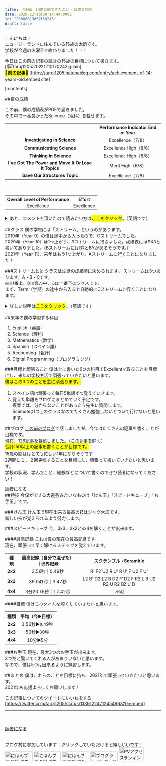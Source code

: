 ```yaml
---
title: 「後編」14歳の間できたこと・15歳の目標
date: 2020-12-16T08:14:44.000Z
id: "26006613662158246"
draft: false
---
```

こんにちは！<br />ニュージーランドに住んでいる15歳の太朗です。<br />
学校が今週の火曜日で終わりました！！！<br />

今日はこの前の記事の続きの15歳の目標について書きます。<br />
[f:id:taroj1205:20221210170243j:plain]<br />
<mark><b>🔽前の記事🔽</b></mark>
[https://taroj1205.hatenablog.com/entry/achievement-of-14-years-old:embed:cite]


[:contents]

##僕の成績
<!-- more -->
この前、僕の成績表がPDFで届きました。<br />
その中で一番良かったScience（理科）を載せます。<br />
<table>
<tr><th></th><th>Performance Indicator End of Year</th></tr>
<tr><td><strong>Investigating in Science</strong></td><td>Excellence（7/8）</td></tr>
<tr><td><strong>Communicating Science</strong></td><td>Excellence High（8/8）</td></tr>
<tr><td><strong>Thinking in Science</strong></td><td>Excellence High（8/8）</td></tr>
<tr><td><strong>I've Got The Power and Move It Or Lose It Topics</strong></td><td>Merit High（6/8）</td></tr>
<tr><td><strong>Save Our Structures Topic</strong></td><td>Excellence（7/8）</td></tr>
</table>
<br />
<table>
<tr><th>Overall Level of Performance</th><th>Effort</th></tr>
<tr><td>Excellence</td><td>Excellence</td></tr>
</table>
<details>
  <summary class="aniLink">あと、コメントを頂いたので読みたい方は<mark>ここをクリック</mark>。（英語です）</summary>
  <p>Taro is a quiet, polite student who always works with a focussed attitude in class. His determination to succeed and superb work ethic helped him pass most assessed tasks with Merit or Excellence grades. His diligent approach to revision helped him achieve these fine results. He is to be commended for asking questions to clarify his understanding of new ideas. It has been a pleasure to teach Taro this year and I wish him continued success for NCEA Level 1 in 2021.</p>
</details>

##クラス
僕の学校には「ストリーム」というのがあります。<br />
2019年（Year 9）の僕は途中から入ったので、Cストリームでした。<br />
2020年（Year 10）は1つ上がり、Bストリームに行きました。成績表にはBX3と書いてありました。（BストリームにはBXとBYがあるそうです。）<br />
2021年（Year 11）、来年はもう1つ上がり、Aストリームに行くことになりました！

###ストリームとは
クラスは生徒の成績順に決められます。
ストリームは3つあります。A・B・Cです。<br />
Aは1番上、Bは真ん中、Cは一番下のクラスです。<br />
まず、Term（学期）の途中から入ると自動的にCストリームに行くことになります。 
<details>
<summary class="aniLink">詳しい説明は<mark>ここをクリック</mark>。（英語です）</summary>
<p>There are three Bands of classes. A Band contains six classes of the students who performed best academically. We
expect students in A Band classes to be able to work more independently and at a faster pace. B Band has 8 classes
and C Band has 4 classes. B and C band class sizes are smaller so that teachers can work more closely with individual
students. The marks in this report can only be used as a guide for Shintaro's class placement in 2021.</p></details>

##来年の僕の学習する科目
1. English（英語）
1. Science（理科）
1. Mathematics（数学）
1. Spanish（スペイン語）
1. Accounting（会計）
1. Digital Programming（プログラミング）

###目標と頑張ること
僕は上に書いた6つの科目でExcellentを取ることを目標にし、来年の学校生活で頑張っていきたいと思います。
<mark>僕はこの3つのことを主に頑張ります。</mark>
1. スペイン語は頑張って毎日5単語ずつ覚えていきます。<br />
1. 覚えた単語をブログにまとめていく予定です。<br />
授業では、分からないことがあったら先生に質問します。<br />
Scienceは1つ上のクラスなのでたくさん勉強しないとついて行けないと思います。<br />

##ブログ
<a href="https://taroj1205.hatenablog.com/entry/achievement-of-14-years-old">この前のブログ</a>で話しましたが、今年はたくさんの記事を書くことが目標です。<br />
現在、126記事を投稿しました。（この記事を除く）<br />
<mark>合計150以上の記事を書くことが目標です。</mark><br />
15歳の間ははとても忙しい1年になりそうです<i class="fas fa-sad-tear"></i><br />
2週間に１，２回投稿することを目標にし、頑張って書いていきたいと思います。<br />
学校の状況、学んだこと、経験などについて書くのでぜひ読者になってください！<br />
<div class="content-inner-follow-buttons" >
<a class="hatena" href="http://blog.hatena.ne.jp/taroj1205/taroj1205.hatenablog.com/subscribe" onclick="window.open('http://blog.hatena.ne.jp/taroj1205/taroj1205.hatenablog.com/subscribe', '', 'width=500,height=400'); return false;">
<i class="blogicon-hatenablog lg"></i>
<span class="inner-text">読者になる</span>
</a>
</div>
##特技
今僕ができる大道芸みたいなものは「けん玉」「スピードキューブ」「お手玉」です。<br />

###けん玉
けん玉で現在出来る最高の技はジャグ大皿です。<br />
新しい技が覚えられるよう努力します。

###スピードキューブ
今、3x3、2x2と4x4を解くことが出来ます。

####最高記録
これは僕の現在の最高記録です。<br />
現在、頑張って早く解けるステップを覚えています。<br />
<table>
<tr><th>種類</th><th>最高記録（自分で混ぜた）｜世界記録</th><th>スクランブル・Scramble</th></tr>
<tr><td><strong>2x2</strong></td><td>3.56秒｜0.49秒</td><td>R' F2 U2 R U' R U' F U2 F U'
</td></tr>
<tr><td><strong>3x3</strong></td><td>39.041秒｜3.47秒</td><td>L2 B' D2 L2 B D2 F' D2 F R2 L B U2 R2 U R2 B2 L' D</td></tr>
<tr><td><strong>4x4</strong></td><td>3分20.65秒｜17.42秒</td><td>不明</td></tr>
</table>

####目標
僕はこのタイムを短くしていきたいと思います。<br />
<table>
<tr><th>種類</th><th>平均（今▶目標）</th></tr>
<tr><td><strong>2x2</strong></td><td>3.56秒▶0.49秒</td></tr>
<tr><td><strong>3x3</strong></td><td>50秒▶30秒</td></tr>
<tr><td><strong>4x4</strong></td><td>10分▶5分</td></tr>
</table>

###お手玉
現在、最大3つのお手玉が出来ます。<br />
3つだと驚いてくれる人があまりいないと思います。<br />
なので、僕は5つは出来るように練習します。

##まとめ
僕はこれらのことを目標に持ち、2021年で頑張っていきたいと思います。<br />
2021年も応援よろしくお願いします！<br />

<a href="https://twitter.com/intent/like?tweet_id=1339122471245496320" target="_blank" class="btn-like-blue"><em class="blogicon-twitter lg"> </em>この記事についてのツイートにいいねをする</a>
[https://twitter.com/taroj1205/status/1339122471245496320:embed]

<hr />

<div class="rw-ui-container" data-title="14歳の間できたこと・15歳の目標（後編）"></div>
<br /><br />

<div class="content-inner-follow-buttons" >
<a class="hatena" href="http://blog.hatena.ne.jp/taroj1205/taroj1205.hatenablog.com/subscribe" onclick="window.open('http://blog.hatena.ne.jp/taroj1205/taroj1205.hatenablog.com/subscribe', '', 'width=500,height=400'); return false;">
<i class="blogicon-hatenablog lg"></i>
<span class="inner-text">読者になる</span>
</a>
</div><br />


ブログ村に参加しています！クリックしていただけると嬉しいいです！<br />
<a href="https://overseas.blogmura.com/ranking/in?p_cid=10927073" target="_blank" ><img src="https://b.blogmura.com/overseas/88_31.gif" width="88" height="31" border="0" alt="にほんブログ村 海外生活ブログへ" /></a>
<a href="https://overseas.blogmura.com/cebu/ranking/in?p_cid=10927073" target="_blank" ><img src="https://b.blogmura.com/overseas/cebu/88_31.gif" width="88" height="31" border="0" alt="にほんブログ村 海外生活ブログ セブ島情報へ" /></a>
<a href="https://overseas.blogmura.com/newzealand/ranking/in?p_cid=10927073" target="_blank" ><img src="https://b.blogmura.com/overseas/newzealand/88_31.gif" width="88" height="31" border="0" alt="にほんブログ村 海外生活ブログ ニュージーランド情報へ" /></a>
<a href="https://blogmura.com/ranking/in?p_cid=10927073" target="_blank"><img src="https://b.blogmura.com/88_31.gif" width="88" height="31" border="0" alt="ブログランキング・にほんブログ村へ" /></a>
<a href="https://blogmura.com/profiles/10927073?p_cid=10927073"><img src="https://blogparts.blogmura.com/parts_image/user/pv10927073.gif"  width="80" height="43.5" border="0" alt="PVアクセスランキング にほんブログ村" /></a>

<span><style>
td {
text-align: center;
}
td, th {
font-size: 14px;
}
table {
border-collapse: collapse;
}
mark {
  display: inline-block;
  padding-bottom: 0.2em;
  background-color: yellow;
}
.aniLink {
  text-decoration: none;
  position: relative;
}
.aniLink:after {
  content: '';
  position: absolute;
  bottom: 0;
  left: 0;
  width: 0%;
  border-bottom: 2px solid;
  transition: 0.4s;
}
.aniLink:hover:after {
  width: 100%;
}
</style></span>
